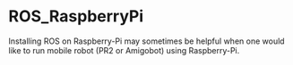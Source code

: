 # ROS_RaspberryPi
Installing ROS on Raspberry-Pi may sometimes be helpful when one would like to run mobile robot (PR2 or Amigobot) using Raspberry-Pi.
